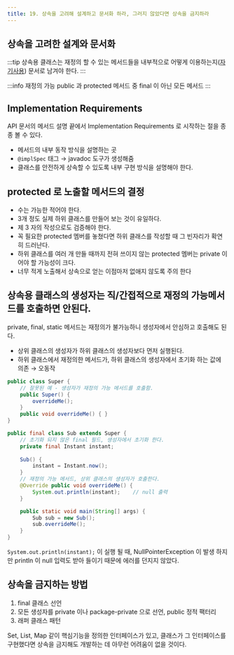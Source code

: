 ```yaml
---
title: 19. 상속을 고려해 설계하고 문서화 하라, 그러지 않았다면 상속을 금지하라
---
```


## 상속을 고려한 설계와 문서화

:::tip 상속용 클래스는 
재정의 할 수 있는 메서드들을 내부적으로 어떻게 이용하는지([자기사용](docs/java/effective-java/ch4/ITEM18#self-문제)) 문서로 남겨야 한다.
:::

:::info 재정의 가능
public 과 protected 메서드 중 final 이 아닌 모든 메서드
:::

## Implementation Requirements
API 문서의 메서드 설명 끝에서 Implementation Requirements 로 시작하는 절을 종종 볼 수 있다.

- 메서드의 내부 동작 방식을 설명하는 곳
- `@implSpec` 태그 → javadoc 도구가 생성해줌
- 클래스를 안전하게 상속할 수 있도록 내부 구현 방식을 설명해야 한다.

## protected 로 노출할 메서드의 결정
- 수는 가능한 적어야 한다.
- 3개 정도 실제 하위 클래스를 만들어 보는 것이 유일하다.
- 제 3 자의 작성으로도 검증해야 한다.
- 꼭 필요한 protected 멤버를 놓쳤다면 하위 클래스를 작성할 때 그 빈자리가 확연히 드러난다.
- 하위 클래스를 여러 개 만들 때까지 전혀 쓰이지 않는 protected 멤버는 private 이어야 할 가능성이 크다.
- 너무 적게 노출해서 상속으로 얻는 이점마저 없애지 않도록 주의 한다

## 상속용 클래스의 생성자는 직/간접적으로 재정의 가능메서드를 호출하면 안된다.
private, final, static 메서드는 재정의가 불가능하니 생성자에서 안심하고 호출해도 된다.

- 상위 클래스의 생성자가 하위 클래스의 생성자보다 먼저 실행된다.
- 하위 클래스에서 재정의한 메서드가, 하위 클래스의 생성자에서 초기화 하는 값에 의존 → 오동작

```java
public class Super {
    // 잘못된 예 - 생성자가 재정의 가능 메서드를 호출함.
    public Super() {
        overrideMe();
    }
    public void overrideMe() { }
}

public final class Sub extends Super {
    // 초기화 되지 않은 final 필드, 생성자에서 초기화 한다.
    private final Instant instant;
    
    Sub() {
        instant = Instant.now();
    }
    // 재정의 가능 메서드, 상위 클래스의 생성자가 호출한다.    
    @Override public void overrideMe() {
        System.out.println(instant);    // null 출력   
    }

    public static void main(String[] args) {
        Sub sub = new Sub();
        sub.overrideMe();   
    }
}
```
`System.out.println(instant);` 이 실행 될 때, NullPointerException 이 발생 하지만
println 이 null 입력도 받아 들이기 때문에 에러를 던지지 않았다.

## 상속을 금지하는 방법
1. final 클래스 선언
2. 모든 생성자를 private 이나 package-private 으로 선언, public 정적 팩터리 
3. 래퍼 클래스 패턴 

Set, List, Map 같이 핵심기능을 정의한 인터페이스가 있고, 
클래스가 그 인터페이스를 구현했다면 상속을 금지해도 개발하는 데 아무런 어려움이 없을 것이다.

